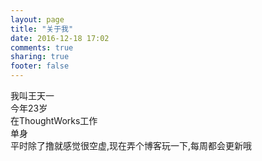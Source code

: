 ```yaml
---
layout: page
title: "关于我"
date: 2016-12-18 17:02
comments: true
sharing: true
footer: false
---
```

我叫王天一  
今年23岁  
在ThoughtWorks工作  
单身  
平时除了撸就感觉很空虚,现在弄个博客玩一下,每周都会更新哦